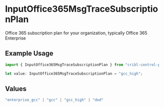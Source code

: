# InputOffice365MsgTraceSubscriptionPlan

Office 365 subscription plan for your organization, typically Office 365 Enterprise

## Example Usage

```typescript
import { InputOffice365MsgTraceSubscriptionPlan } from "cribl-control-plane/models";

let value: InputOffice365MsgTraceSubscriptionPlan = "gcc_high";
```

## Values

```typescript
"enterprise_gcc" | "gcc" | "gcc_high" | "dod"
```